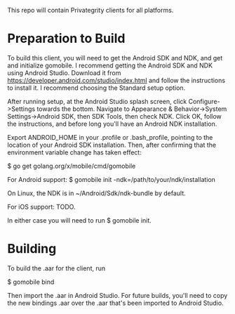This repo will contain Privategrity clients for all platforms.

Preparation to Build
==

To build this client, you will need to get the Android SDK and NDK, and get and
initialize gomobile. I recommend getting the Android SDK and NDK using Android
Studio. Download it from https://developer.android.com/studio/index.html and
follow the instructions to install it. I recommend choosing the Standard setup
option.

After running setup, at the Android Studio splash screen, click
Configure-\>Settings towards the bottom. Navigate to Appearance &
Behavior-\>System Settings-\>Android SDK, then SDK Tools, then check NDK. Click
OK, follow the instructions, and before long you'll have an Android NDK
installation.

Export ANDROID\_HOME in your .profile or .bash\_profile, pointing to the
location of your Android SDK installation. Then, after confirming that the
environment variable change has taken effect:

 $ go get golang.org/x/mobile/cmd/gomobile
 
For Android support:
 $ gomobile init -ndk=/path/to/your/ndk/installation

On Linux, the NDK is in ~/Android/Sdk/ndk-bundle by default.

For iOS support: TODO.

In either case you will need to run $ gomobile init.

Building
==

To build the .aar for the client, run

$ gomobile bind

Then import the .aar in Android Studio. For future builds, you'll need to copy
the new bindings .aar over the .aar that's been imported to Android Studio.
